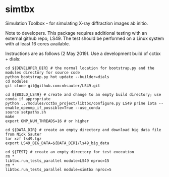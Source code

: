 # simtbx
Simulation Toolbox - for simulating X-ray diffraction images ab
initio.

Note to developers.  This package requires additional testing with an external github repo, LS49.  The test should be performed on a Linux system with at least 16 cores available.

Instructions are as follows (2 May 2019). Use a development build of cctbx + dials:
```
cd ${DEVELOPER_DIR} # the normal location for bootstrap.py and the modules directory for source code
python bootstrap.py hot update --builder=dials
cd modules
git clone git@github.com:nksauter/LS49.git

cd ${BUILD_LS49} # create and change to an empty build directory; use conda if appropriate
python ../modules/cctbx_project/libtbx/configure.py LS49 prime iota --enable_openmp_if_possible=True --use_conda
source setpaths.sh
make
export OMP_NUM_THREADS=16 # or higher

cd ${DATA_DIR} # create an empty directory and download big data file from Nick Sauter
tar xzf ls49.tgz
export LS49_BIG_DATA=${DATA_DIR}/ls49_big_data

cd ${TEST} # create an empty directory for test execution
rm *
libtbx.run_tests_parallel module=LS49 nproc=15
rm *
libtbx.run_tests_parallel module=simtbx nproc=5
```
